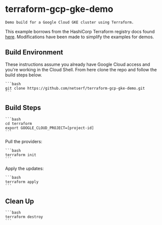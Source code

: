 # terraform-gcp-gke-demo

    Demo build for a Google Cloud GKE cluster using Terraform.

This example borrows from the HashiCorp Terraform registry docs found [here](https://registry.terraform.io/modules/terraform-google-modules/kubernetes-engine/google/latest). Modifications have been made to simplify the examples for demos.

## Build Environment

These instructions assume you already have Google Cloud access and you're working in the Cloud Shell. From here clone the repo and follow the build steps below.

    ```bash
    git clone https://github.com/netserf/terraform-gcp-gke-demo.git
    ```

## Build Steps

    ```bash
    cd terraform
    export GOOGLE_CLOUD_PROJECT=[project-id]
    ```

Pull the providers:

    ```bash
    terraform init
    ```

Apply the updates:

    ```bash
    terraform apply
    ```

## Clean Up

    ```bash
    terraform destroy
    ```

